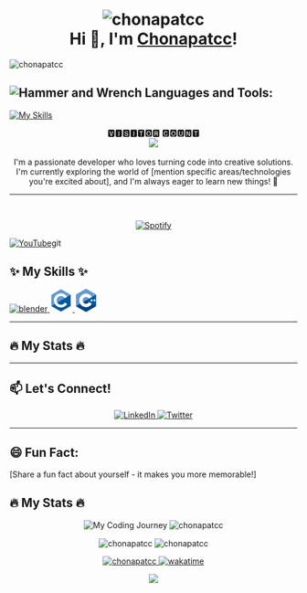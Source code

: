 <h1 align="center">
  <img src="https://usagif.com/wp-content/uploads/2022/hqgif/anya-forger-spy-family-acegif-6.gif" alt="chonapatcc" width="200" /> 
  <br>
  Hi 👋, I'm <a href="[Your Website/Portfolio (optional)]">Chonapatcc</a>! 
</h1> 

</h1>
<p align="left"> <img src="https://komarev.com/ghpvc/?username=chonapatcc&label=Floppa&color=13e736&style=flat" alt="chonapatcc" /> </p>

## <img src="https://raw.githubusercontent.com/Tarikul-Islam-Anik/Animated-Fluent-Emojis/master/Emojis/Objects/Hammer%20and%20Wrench.png" alt="Hammer and Wrench" width="30" height="30" /> **Languages and Tools:**  

[![My Skills](https://skillicons.dev/icons?i=html,css,tailwind,js,react,vite,ts,next,expressjs,nodejs,mongodb,firebase,md,git,github,vscode,jest,styledcomponents,postman,stackoverflow&perline=13)](#)

<p align="center"> 
 🆅🅸🆂🅸🆃🅾🆁 🅲🅾🆄🅽🆃<br>
  <img src="https://profile-counter.glitch.me/Chonaatcc/count.svg"/>

<p align="center">

<p align="center"> 
  I'm a passionate developer who loves turning code into creative solutions. 
  I'm currently exploring the world of [mention specific areas/technologies you're excited about], 
  and I'm always eager to learn new things! 🚀
</p>

<hr>

&nbsp;<div align="center">
  [![Spotify](https://novatorem.vercel.app/api/spotify?background_color=0d1117&border_color=f0f000)](https://open.spotify.com/track/5urVDJJONveZJ7QVkmeIDx?si=b903500ba3d44f8f)
</div>


[![YouTube](https://badges.aleen42.com/src/youtube.svg)](https://www.youtube.com/watch?v=XJzFNiSS-AI)git

## ✨  My Skills  ✨

<p align="left"> 
  <a href="https://www.blender.org/" target="_blank" rel="noreferrer"> 
    <img src="https://download.blender.org/branding/community/blender_community_badge_white.svg" alt="blender" width="40" height="40"/> 
  </a> 
  <a href="https://www.cprogramming.com/" target="_blank" rel="noreferrer">
    <img src="https://raw.githubusercontent.com/devicons/devicon/master/icons/c/c-original.svg" alt="c" width="40" height="40"/> 
  </a>
  <a href="https://www.w3schools.com/cpp/" target="_blank" rel="noreferrer">
    <img src="https://raw.githubusercontent.com/devicons/devicon/master/icons/cplusplus/cplusplus-original.svg" alt="cplusplus" width="40" height="40"/> 
  </a> 
  <!-- Add more of your tech skills here! -->
</p>

<hr>

## 🔥 My Stats 🔥

<!-- Stats go here! -->

<hr>

## 📫  Let's Connect!  

<p align="center">
  <a href="[Your LinkedIn Profile]" target="_blank" rel="noreferrer">
    <img src="https://img.shields.io/badge/-LinkedIn-blue?style=flat-square&logo=linkedin&logoColor=white" alt="LinkedIn">
  </a> 
  <a href="[Your Twitter Profile (if you have one)]" target="_blank" rel="noreferrer">
    <img src="https://img.shields.io/badge/-Twitter-1DA1F2?style=flat-square&logo=twitter&logoColor=white" alt="Twitter">
  </a> 
</p>

<hr>

## 😄 Fun Fact:

[Share a fun fact about yourself - it makes you more memorable!]

## 🔥 My Stats 🔥

<p align="center">
  <!-- WakaTime Weekly Stats -->
  <img src="https://github-readme-stats.vercel.app/api/wakatime?username=chonapatcc&layout=compact&show_lines_of_code=true&theme=react" alt="My Coding Journey" width="45%"> 

  <!-- Top Languages Card -->
  <img src="https://github-readme-stats.vercel.app/api/top-langs/?username=chonapatcc&hide=jupyter%20notebook&langs_count=8&show_icons=true&theme=react&layout=compact" alt="chonapatcc" width="45%">
</p>

<p align="center"> 
  <!-- GitHub Stats Card -->
  <img align="center" src="https://github-readme-stats.vercel.app/api?username=chonapatcc&show_icons=true&theme=react" alt="chonapatcc" width="45%">

   <!-- GitHub Streak Stats  -->
  <img align="center" src="https://github-readme-streak-stats.herokuapp.com/?user=chonapatcc&theme=react" alt="chonapatcc" width="45%"> 
</p>

<p align="center">
  <!-- GitHub Profile Trophy - No theme option for this one -->
  <a href="https://github.com/ryo-ma/github-profile-trophy">
    <img src="https://github-profile-trophy.vercel.app/?username=chonapatcc" alt="chonapatcc" />
  </a> 
  
  <!--  WakaTime Badge  -->
  <a href="https://wakatime.com/@018cc044-4476-4674-b4d5-495d0e687ac5"> 
    <img src="https://wakatime.com/badge/user/018cc044-4476-4674-b4d5-495d0e687ac5.svg" alt="wakatime"/>
  </a>
</p>

<p align="center">
     <img src="https://capsule-render.vercel.app/api?type=waving&color=gradient&height=100&section=footer"/>
</p>

